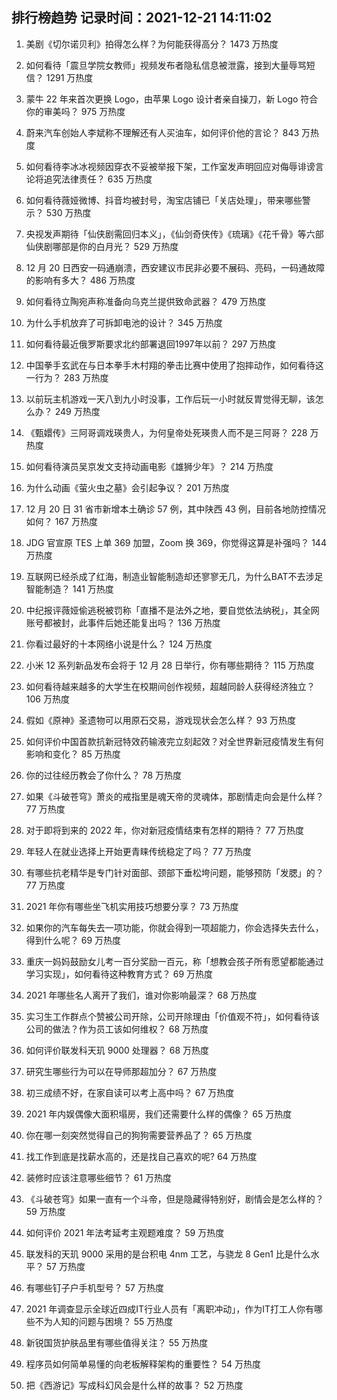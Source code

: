 
## 排行榜趋势 记录时间：2021-12-21 14:11:02
  
  1. 美剧《切尔诺贝利》拍得怎么样？为何能获得高分？ 1473 万热度
    
  2. 如何看待「震旦学院女教师」视频发布者隐私信息被泄露，接到大量辱骂短信？ 1291 万热度
    
  3. 蒙牛 22 年来首次更换 Logo，由苹果 Logo 设计者亲自操刀，新 Logo 符合你的审美吗？ 975 万热度
    
  4. 蔚来汽车创始人李斌称不理解还有人买油车，如何评价他的言论？ 843 万热度
    
  5. 如何看待李冰冰视频因穿衣不妥被举报下架，工作室发声明回应对侮辱诽谤言论将追究法律责任？ 635 万热度
    
  6. 如何看待薇娅微博、抖音均被封号，淘宝店铺已「关店处理」，带来哪些警示？ 530 万热度
    
  7. 央视发声期待「仙侠剧需回归本义」，《仙剑奇侠传》《琉璃》《花千骨》等六部仙侠剧哪部是你的白月光？ 529 万热度
    
  8. 12 月 20 日西安一码通崩溃，西安建议市民非必要不展码、亮码，一码通故障的影响有多大？ 486 万热度
    
  9. 如何看待立陶宛声称准备向乌克兰提供致命武器？ 479 万热度
    
  10. 为什么手机放弃了可拆卸电池的设计？ 345 万热度
    
  11. 如何看待最近俄罗斯要求北约部署退回1997年以前？ 297 万热度
    
  12. 中国拳手玄武在与日本拳手木村翔的拳击比赛中使用了抱摔动作，如何看待这一行为？ 283 万热度
    
  13. 以前玩主机游戏一天八到九小时没事，工作后玩一小时就反胃觉得无聊，该怎么办？ 249 万热度
    
  14. 《甄嬛传》三阿哥调戏瑛贵人，为何皇帝处死瑛贵人而不是三阿哥？ 228 万热度
    
  15. 如何看待演员吴京发文支持动画电影《雄狮少年》？ 214 万热度
    
  16. 为什么动画《萤火虫之墓》会引起争议？ 201 万热度
    
  17. 12 月 20 日 31 省市新增本土确诊 57 例，其中陕西 43 例，目前各地防控情况如何？ 167 万热度
    
  18. JDG 官宣原 TES 上单 369 加盟，Zoom 换 369，你觉得这算是补强吗？ 144 万热度
    
  19. 互联网已经杀成了红海，制造业智能制造却还寥寥无几，为什么BAT不去涉足智能制造？ 141 万热度
    
  20. 中纪报评薇娅偷逃税被罚称「直播不是法外之地，要自觉依法纳税」，其全网账号都被封，此事件后她还能复出吗？ 136 万热度
    
  21. 你看过最好的十本网络小说是什么？ 124 万热度
    
  22. 小米 12 系列新品发布会将于 12 月 28 日举行，你有哪些期待？ 115 万热度
    
  23. 如何看待越来越多的大学生在校期间创作视频，超越同龄人获得经济独立？ 106 万热度
    
  24. 假如《原神》圣遗物可以用原石交易，游戏现状会怎么样？ 93 万热度
    
  25. 如何评价中国首款抗新冠特效药输液完立刻起效？对全世界新冠疫情发生有何影响和变化？ 85 万热度
    
  26. 你的过往经历教会了你什么？ 78 万热度
    
  27. 如果《斗破苍穹》萧炎的戒指里是魂天帝的灵魂体，那剧情走向会是什么样？ 77 万热度
    
  28. 对于即将到来的 2022 年，你对新冠疫情结束有怎样的期待？ 77 万热度
    
  29. 年轻人在就业选择上开始更青睐传统稳定了吗？ 77 万热度
    
  30. 有哪些抗老精华是专门针对面部、颈部下垂松垮问题，能够预防「发腮」的？ 77 万热度
    
  31. 2021 年你有哪些坐飞机实用技巧想要分享？ 73 万热度
    
  32. 如果你的汽车每失去一项功能，你就会得到一项超能力，你会选择失去什么，得到什么呢？ 69 万热度
    
  33. 重庆一妈妈鼓励女儿考一百分奖励一百元，称「想教会孩子所有愿望都能通过学习实现」，如何看待这种教育方式？ 69 万热度
    
  34. 2021 年哪些名人离开了我们，谁对你影响最深？ 68 万热度
    
  35. 实习生工作群点个赞被公司开除，公司开除理由「价值观不符」，如何看待该公司的做法？作为员工该如何维权？ 68 万热度
    
  36. 如何评价联发科天玑 9000 处理器？ 68 万热度
    
  37. 研究生哪些行为可以在导师那超加分？ 67 万热度
    
  38. 初三成绩不好，在家自读可以考上高中吗？ 67 万热度
    
  39. 2021 年内娱偶像大面积塌房，我们还需要什么样的偶像？ 65 万热度
    
  40. 你在哪一刻突然觉得自己的狗狗需要营养品了？ 65 万热度
    
  41. 找工作到底是找薪水高的，还是找自己喜欢的呢? 64 万热度
    
  42. 装修时应该注意哪些细节？ 61 万热度
    
  43. 《斗破苍穹》如果一直有一个斗帝，但是隐藏得特别好，剧情会是怎么样的？ 59 万热度
    
  44. 如何评价 2021 年法考延考主观题难度？ 59 万热度
    
  45. 联发科的天玑 9000 采用的是台积电 4nm 工艺，与骁龙 8 Gen1 比是什么水平？ 57 万热度
    
  46. 有哪些钉子户手机型号？ 57 万热度
    
  47. 2021 年调查显示全球近四成IT行业人员有「离职冲动」，作为IT打工人你有哪些不为人知的问题与困境？ 55 万热度
    
  48. 新锐国货护肤品里有哪些值得关注？ 55 万热度
    
  49. 程序员如何简单易懂的向老板解释架构的重要性？ 54 万热度
    
  50. 把《西游记》写成科幻风会是什么样的故事？ 52 万热度
    